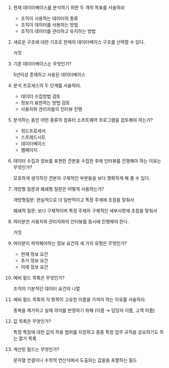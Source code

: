 1. 현재 데이터베이스를 분석하기 위한 두 개의 목표를 서술하라
    - 조직이 사용하는 데이터의 종류
    - 조직이 데이터를 사용하는 방법
    - 조직이 데이터를 관리하고 유지하는 방법
2. 새로운 구조에 대한 기초로 현재의 데이터베이스 구조를 선택할 수 있다.
    
    거짓
    
3. 기존 데이터베이스는 무엇인가?
    
    5년이상 존재하고 사용된 데이터베이스
    
4. 분석 프로세스의 두 단계를 서술하라.
    - 데이터 수집방법 검토
    - 정보가 표현하는 방법 검토
    - 사용자와 관리자들의 인터뷰 진행

5. 분석하는 동안 어떤 종류의 컴퓨터 소프트웨어 프로그램을 검토해야 하는가?
    - 워드프로세서
    - 스프레드시트
    - 데이터베이스
    - 웹페이지

6. 데이터 수집과 정보를 표현한 견본을 수집한 후에 인터뷰를 진행해야 하는 이유는 무엇인가?
    
    모호하게 생각하던 견본의 구체적인 부분들을 보다 명확하게 해 줄 수 있다.
    
7. 개방형 질문과 폐쇄형 질문은 어떻게 사용하는가?
    
    개방형질문: 현실적으로 더 일반적이고 특정 주제에 초점을 맞춰서
    
    폐쇄적 질문: 보다 구체적이며 특정 주제의 구체적인 세부사항에 초점을 맞춰서


10. 여러분은 사용자와 관리자와의 인터뷰를 동시에 진행해야 한다.
    
    거짓
    
11. 여러분이 파악해야하는 정보 요건의 세 가지 유형은 무엇인가?
    - 현재 정보 요건
    - 추가 정보 요건
    - 미래 정보 요건
    
12. 예비 필드 목록은 무엇인가?
    
    조직의 기본적인 데이터 요건의 나열
    
13. 예비 필드 목록의 각 항목이 고유한 이름을 가져야 하는 이유를 서술하라.
    
    중복을 제거하고 실제 의미를 반영하기 위해 (이름 → 담당자 이름, 고객 이름)
    
14. 값 목록은 무엇인가?
    
    특정 특징에 대한 값의 허용 범위를 지정하고 종종 특정 업무 규칙을 강요하기도 하는 열거 목록
    
15. 계산된 필드는 무엇인가?
    
    문자열 연결이나 수학적 연산식에서 도출되는 값을을 포함하는 필드

